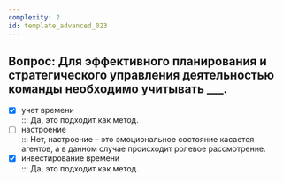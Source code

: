 ```yaml
---
complexity: 2
id: template_advanced_023
---
```

## Вопрос: Для эффективного планирования и стратегического управления деятельностью команды необходимо учитывать ___.

- [x] учет времени  
  ::: Да, это подходит как метод.  
- [ ] настроение  
  ::: Нет, настроение – это эмоциональное состояние касается агентов, а в данном случае происходит ролевое рассмотрение.  
- [x] инвестирование времени  
  ::: Да, это подходит как метод.